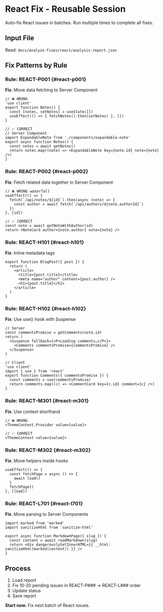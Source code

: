 # React Fix - Reusable Session

Auto-fix React issues in batches. Run multiple times to complete all fixes.

## Input File

Read: `docs/analyze-fixes/react/analysis-report.json`

## Fix Patterns by Rule

### Rule: REACT-P001 {#react-p001}

**Fix**: Move data fetching to Server Component

```tsx
// ❌ WRONG
'use client'
export function Notes() {
  const [notes, setNotes] = useState([])
  useEffect(() => { fetchNotes().then(setNotes) }, [])
}

// ✅ CORRECT
// Server Component
import ExpandableNote from './components/expandable-note'
export async function Notes() {
  const notes = await getNotes()
  return notes.map((note) => <ExpandableNote key={note.id} note={note} />)
}
```

### Rule: REACT-P002 {#react-p002}

**Fix**: Fetch related data together in Server Component

```tsx
// ❌ WRONG waterfall
useEffect(() => {
  fetch(`/api/notes/${id}`).then(async (note) => {
    const author = await fetch(`/api/authors/${note.authorId}`)
  })
}, [id])

// ✅ CORRECT
const note = await getNoteWithAuthor(id)
return <NoteCard author={note.author} note={note} />
```

### Rule: REACT-H101 {#react-h101}

**Fix**: Inline metadata tags

```tsx
export function BlogPost({ post }) {
  return (
    <article>
      <title>{post.title}</title>
      <meta name="author" content={post.author} />
      <h1>{post.title}</h1>
    </article>
  )
}
```

### Rule: REACT-H102 {#react-h102}

**Fix**: Use use() hook with Suspense

```tsx
// Server
const commentsPromise = getComments(note.id)
return (
  <Suspense fallback={<P>Loading comments…</P>}>
    <Comments commentsPromise={commentsPromise} />
  </Suspense>
)

// Client
'use client'
import { use } from 'react'
export function Comments({ commentsPromise }) {
  const comments = use(commentsPromise)
  return comments.map((c) => <CommentCard key={c.id} comment={c} />)
}
```

### Rule: REACT-M301 {#react-m301}

**Fix**: Use context shorthand

```tsx
// ❌ WRONG
<ThemeContext.Provider value={value}>

// ✅ CORRECT
<ThemeContext value={value}>
```

### Rule: REACT-M302 {#react-m302}

**Fix**: Move helpers inside hooks

```tsx
useEffect(() => {
  const fetchPage = async () => {
    await load()
  }
  fetchPage()
}, [load])
```

### Rule: REACT-L701 {#react-l701}

**Fix**: Move parsing to Server Components

```tsx
import marked from 'marked'
import sanitizeHtml from 'sanitize-html'

export async function MarkdownPage({ slug }) {
  const content = await readMarkdown(slug)
  return <div dangerouslySetInnerHTML={{ __html: sanitizeHtml(marked(content)) }} />
}
```

## Process

1. Load report
2. Fix 10-20 pending issues in REACT-P### → REACT-L### order
3. Update status
4. Save report

**Start now.** Fix next batch of React issues.
